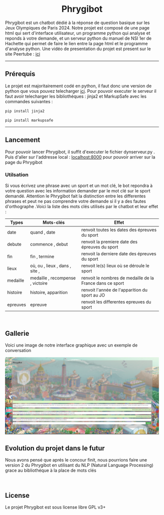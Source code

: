 <h1 align=center>Phrygibot</h1>

<p>
  Phrygibot est un chatbot dédié à la réponse de question basique sur les Jeux Olympiques de Paris 2024. Notre projet est composé de une page html qui sert d'interface utilisateur, un programme python qui analyse et reponds à votre demande, et un serveur python du manuel de NSI 1er de Hachette qui permet de faire le lien entre la page html et le programme d'analyse python. Une vidéo de presentation du projet est present sur le site Peertube : <a href="">ici</a>
</p>

----

<h2>Prérequis</h2>

<p>
  Le projet est majoritairement codé en python, il faut donc une version de python que vous pouvez telecharger <a href="https://www.python.org/downloads/">ici</a>. Pour pouvoir executer le serveur il faut avoir telecharger les bibliothéques : jinja2 et MarkupSafe avec les commandes suivantes : 
</p>

```
pip install jinja2
```
```
pip install markupsafe
```

----

<h2>Lancement</h2>

<p>
  Pour pouvoir lancer Phrygibot, il suffit d'executer le fichier dynserveur.py . Puis d'aller sur l'addresse local : <a href='[localhost:8000](http://localhost:8000/)'>localhost:8000</a> pour pouvoir arriver sur la page du Phrygibot 
</p>

<h3>Utilsation</h3>

Si vous écrivez une phrase avec un sport et un mot clé, le bot repondra à votre question avec les information demander par le mot clé sur le sport demandé. Attention le Phrygibot fait la distinction entre les differentes phrases et peut ne pas comprendre votre demande si il y a des fautes d'orthographe .Voici la liste des mots clés utilisés par le chatbot et leur effet : 

| Types                        | Mots-clés                                                                                      |Effet                                                     |
| ---------------------------- | ---------------------------------------------------------------------------------------------- |----------------------------------------------------------|
| date                         | quand , date                                                                                   | renvoit toutes les dates des épreuves du sport           |
| debute                       | commence , debut                                                                               | renvoit la premiere date des épreuves du sport           |
| fin                          | fin , termine                                                                                  | renvoit la derniere date des épreuves du sport           |
| lieux                        | où, ou , lieux , dans , site ,                                                                 | renvoit le(s) lieux où se déroule le sport               |
| medaille                     | medaille , recompense , victoire                                                               | renvoit le nombres de medaille de la France dans ce sport|
| histoire                     | histoire, apparition                                                                           | renvoit l'année de l'apparition du sport au JO           |
| epreuves                     | epreuve                                                                                        | renvoit les differentes epreuves du sport                |

<br>
<h2>Gallerie</h2>

<p>Voici une image de notre interface graphique avec un exemple de conversation</p>
<img src="image/screenshot1.png">

<br>

<h2>Evolution du projet dans le futur</h2>

<p>Nous avons pensé que aprés le concour finit, nous pourrions faire une version 2 du Phrygibot en utilisant du NLP (Natural Language Processing) grace au bibliothéque à la place de mots clés</p>

<br>
<h2>License</h2>

Le projet Phrygibot est sous license libre GPL v3+
